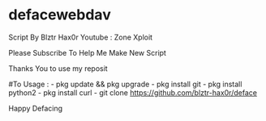 # defacewebdav

Script By Blztr Hax0r
Youtube : Zone Xploit

Please Subscribe To Help Me Make New Script

Thanks You to use my reposit

 #To Usage : 
       - pkg update && pkg upgrade
       - pkg install git
       - pkg install python2
       - pkg install curl
       - git clone https://github.com/blztr-hax0r/deface
   
  
  
  Happy Defacing
